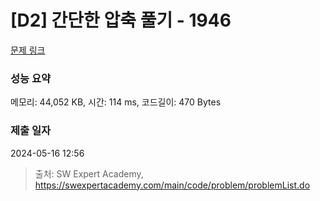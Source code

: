 # [D2] 간단한 압축 풀기 - 1946 

[문제 링크](https://swexpertacademy.com/main/code/problem/problemDetail.do?contestProbId=AV5PmkDKAOMDFAUq) 

### 성능 요약

메모리: 44,052 KB, 시간: 114 ms, 코드길이: 470 Bytes

### 제출 일자

2024-05-16 12:56



> 출처: SW Expert Academy, https://swexpertacademy.com/main/code/problem/problemList.do
